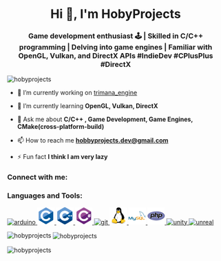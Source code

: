 <h1 align="center">Hi 👋, I'm HobyProjects</h1>
<h3 align="center">Game development enthusiast 🕹️ | Skilled in C/C++ programming | Delving into game engines | Familiar with OpenGL, Vulkan, and DirectX APIs #IndieDev #CPlusPlus #DirectX</h3>

<p align="left"> <img src="https://komarev.com/ghpvc/?username=hobyprojects&label=views&color=00ff1e&style=flat" alt="hobyprojects" /> </p>

- 🔭 I’m currently working on [trimana_engine](https://github.com/HobyProjects/trimana_engine)

- 🌱 I’m currently learning **OpenGL, Vulkan, DirectX**

- 💬 Ask me about **C/C++ , Game Development, Game Engines, CMake(cross-platform-build)**

- 📫 How to reach me **hobbyprojects.dev@gmail.com**

- ⚡ Fun fact **I think I am very lazy**

<h3 align="left">Connect with me:</h3>
<p align="left">
</p>

<h3 align="left">Languages and Tools:</h3>
<p align="left"> <a href="https://www.arduino.cc/" target="_blank" rel="noreferrer"> <img src="https://cdn.worldvectorlogo.com/logos/arduino-1.svg" alt="arduino" width="40" height="40"/> </a> <a href="https://www.cprogramming.com/" target="_blank" rel="noreferrer"> <img src="https://raw.githubusercontent.com/devicons/devicon/master/icons/c/c-original.svg" alt="c" width="40" height="40"/> </a> <a href="https://www.w3schools.com/cpp/" target="_blank" rel="noreferrer"> <img src="https://raw.githubusercontent.com/devicons/devicon/master/icons/cplusplus/cplusplus-original.svg" alt="cplusplus" width="40" height="40"/> </a> <a href="https://www.w3schools.com/cs/" target="_blank" rel="noreferrer"> <img src="https://raw.githubusercontent.com/devicons/devicon/master/icons/csharp/csharp-original.svg" alt="csharp" width="40" height="40"/> </a> <a href="https://git-scm.com/" target="_blank" rel="noreferrer"> <img src="https://www.vectorlogo.zone/logos/git-scm/git-scm-icon.svg" alt="git" width="40" height="40"/> </a> <a href="https://www.linux.org/" target="_blank" rel="noreferrer"> <img src="https://raw.githubusercontent.com/devicons/devicon/master/icons/linux/linux-original.svg" alt="linux" width="40" height="40"/> </a> <a href="https://www.mysql.com/" target="_blank" rel="noreferrer"> <img src="https://raw.githubusercontent.com/devicons/devicon/master/icons/mysql/mysql-original-wordmark.svg" alt="mysql" width="40" height="40"/> </a> <a href="https://www.php.net" target="_blank" rel="noreferrer"> <img src="https://raw.githubusercontent.com/devicons/devicon/master/icons/php/php-original.svg" alt="php" width="40" height="40"/> </a> <a href="https://unity.com/" target="_blank" rel="noreferrer"> <img src="https://www.vectorlogo.zone/logos/unity3d/unity3d-icon.svg" alt="unity" width="40" height="40"/> </a> <a href="https://unrealengine.com/" target="_blank" rel="noreferrer"> <img src="https://raw.githubusercontent.com/kenangundogan/fontisto/036b7eca71aab1bef8e6a0518f7329f13ed62f6b/icons/svg/brand/unreal-engine.svg" alt="unreal" width="40" height="40"/> </a> </p>

<p><img align="left" src="https://github-readme-stats.vercel.app/api/top-langs?username=hobyprojects&show_icons=true&theme=dark&hide_border=true&locale=en&layout=compact" alt="hobyprojects" /></p>

<p>&nbsp;<img align="center" src="https://github-readme-stats.vercel.app/api?username=hobyprojects&show_icons=true&theme=dark&hide_border=true&locale=en" alt="hobyprojects" /></p>

<p><img align="center" src="https://github-readme-streak-stats.herokuapp.com/?user=hobyprojects&theme=dark" alt="hobyprojects" /></p>
